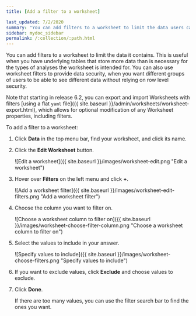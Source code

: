 ```yaml
---
title: [Add a filter to a worksheet]

last_updated: 7/2/2020
summary: "You can add filters to a worksheet to limit the data users can access from the worksheet."
sidebar: mydoc_sidebar
permalink: /:collection/:path.html
---
```

You can add filters to a worksheet to limit the data it contains. This is useful when you have underlying tables that store more data than is necessary for the types of analyses the worksheet is intended for. You can also use worksheet filters to provide data security, when you want different groups of users to be able to see different data without relying on row level security.

Note that starting in release 6.2, you can export and import Worksheets with filters [using a flat `yaml` file]({{ site.baseurl }}/admin/worksheets/worksheet-export.html), which allows for optional modification of any Worksheet properties, including filters.

To add a filter to a worksheet:

1. Click **Data** in the top menu bar, find your worksheet, and click its name.

2. Click the **Edit Worksheet** button.

     ![Edit a worksheet]({{ site.baseurl }}/images/worksheet-edit.png "Edit a worksheet")

3. Hover over **Filters** on the left menu and click **+**.

     ![Add a worksheet filter]({{ site.baseurl }}/images/worksheet-edit-filters.png "Add a worksheet filter")

4. Choose the column you want to filter on.

     ![Choose a worksheet column to filter on]({{ site.baseurl }}/images/worksheet-choose-filter-column.png "Choose a worksheet column to filter on")

5. Select the values to include in your answer.

     ![Specify values to include]({{ site.baseurl }}/images/worksheet-choose-filters.png "Specify values to include")

6. If you want to exclude values, click **Exclude** and choose values to exclude.

7. Click **Done**.

   If there are too many values, you can use the filter search bar to find the ones you want.
